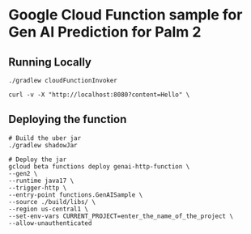 # Google Cloud Function sample for Gen AI Prediction for Palm 2

## Running Locally
```shell
./gradlew cloudFunctionInvoker
```

```shell
curl -v -X "http://localhost:8080?content=Hello" \
```


## Deploying the function
```shell
# Build the uber jar
./gradlew shadowJar

# Deploy the jar
gcloud beta functions deploy genai-http-function \
--gen2 \
--runtime java17 \
--trigger-http \
--entry-point functions.GenAISample \
--source ./build/libs/ \
--region us-central1 \
--set-env-vars CURRENT_PROJECT=enter_the_name_of_the_project \
--allow-unauthenticated
```
